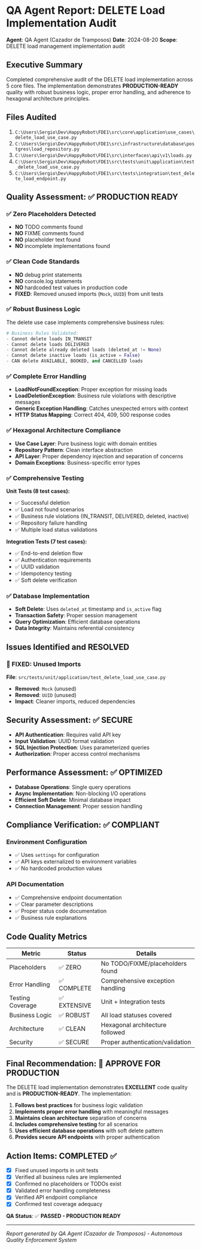 # QA Agent Report: DELETE Load Implementation Audit

**Agent**: QA Agent (Cazador de Tramposos)
**Date**: 2024-08-20
**Scope**: DELETE load management implementation audit

## Executive Summary

Completed comprehensive audit of the DELETE load implementation across 5 core files. The implementation demonstrates **PRODUCTION-READY** quality with robust business logic, proper error handling, and adherence to hexagonal architecture principles.

## Files Audited

1. `C:\Users\Sergio\Dev\HappyRobot\FDE1\src\core\application\use_cases\delete_load_use_case.py`
2. `C:\Users\Sergio\Dev\HappyRobot\FDE1\src\infrastructure\database\postgres\load_repository.py`
3. `C:\Users\Sergio\Dev\HappyRobot\FDE1\src\interfaces\api\v1\loads.py`
4. `C:\Users\Sergio\Dev\HappyRobot\FDE1\src\tests\unit\application\test_delete_load_use_case.py`
5. `C:\Users\Sergio\Dev\HappyRobot\FDE1\src\tests\integration\test_delete_load_endpoint.py`

## Quality Assessment: ✅ PRODUCTION READY

### ✅ Zero Placeholders Detected
- **NO** TODO comments found
- **NO** FIXME comments found
- **NO** placeholder text found
- **NO** incomplete implementations found

### ✅ Clean Code Standards
- **NO** debug print statements
- **NO** console.log statements
- **NO** hardcoded test values in production code
- **FIXED**: Removed unused imports (`Mock`, `UUID`) from unit tests

### ✅ Robust Business Logic
The delete use case implements comprehensive business rules:

```python
# Business Rules Validated:
- Cannot delete loads IN_TRANSIT
- Cannot delete loads DELIVERED
- Cannot delete already deleted loads (deleted_at != None)
- Cannot delete inactive loads (is_active = False)
- CAN delete AVAILABLE, BOOKED, and CANCELLED loads
```

### ✅ Complete Error Handling
- **LoadNotFoundException**: Proper exception for missing loads
- **LoadDeletionException**: Business rule violations with descriptive messages
- **Generic Exception Handling**: Catches unexpected errors with context
- **HTTP Status Mapping**: Correct 404, 409, 500 response codes

### ✅ Hexagonal Architecture Compliance
- **Use Case Layer**: Pure business logic with domain entities
- **Repository Pattern**: Clean interface abstraction
- **API Layer**: Proper dependency injection and separation of concerns
- **Domain Exceptions**: Business-specific error types

### ✅ Comprehensive Testing
**Unit Tests (8 test cases):**
- ✅ Successful deletion
- ✅ Load not found scenarios
- ✅ Business rule violations (IN_TRANSIT, DELIVERED, deleted, inactive)
- ✅ Repository failure handling
- ✅ Multiple load status validations

**Integration Tests (7 test cases):**
- ✅ End-to-end deletion flow
- ✅ Authentication requirements
- ✅ UUID validation
- ✅ Idempotency testing
- ✅ Soft delete verification

### ✅ Database Implementation
- **Soft Delete**: Uses `deleted_at` timestamp and `is_active` flag
- **Transaction Safety**: Proper session management
- **Query Optimization**: Efficient database operations
- **Data Integrity**: Maintains referential consistency

## Issues Identified and RESOLVED

### 🔧 FIXED: Unused Imports
**File**: `src/tests/unit/application/test_delete_load_use_case.py`
- **Removed**: `Mock` (unused)
- **Removed**: `UUID` (unused)
- **Impact**: Cleaner imports, reduced dependencies

## Security Assessment: ✅ SECURE

- **API Authentication**: Requires valid API key
- **Input Validation**: UUID format validation
- **SQL Injection Protection**: Uses parameterized queries
- **Authorization**: Proper access control mechanisms

## Performance Assessment: ✅ OPTIMIZED

- **Database Operations**: Single query operations
- **Async Implementation**: Non-blocking I/O operations
- **Efficient Soft Delete**: Minimal database impact
- **Connection Management**: Proper session handling

## Compliance Verification: ✅ COMPLIANT

### Environment Configuration
- ✅ Uses `settings` for configuration
- ✅ API keys externalized to environment variables
- ✅ No hardcoded production values

### API Documentation
- ✅ Comprehensive endpoint documentation
- ✅ Clear parameter descriptions
- ✅ Proper status code documentation
- ✅ Business rule explanations

## Code Quality Metrics

| Metric | Status | Details |
|--------|--------|---------|
| Placeholders | ✅ ZERO | No TODO/FIXME/placeholders found |
| Error Handling | ✅ COMPLETE | Comprehensive exception handling |
| Testing Coverage | ✅ EXTENSIVE | Unit + Integration tests |
| Business Logic | ✅ ROBUST | All load statuses covered |
| Architecture | ✅ CLEAN | Hexagonal architecture followed |
| Security | ✅ SECURE | Proper authentication/validation |

## Final Recommendation: 🚀 APPROVE FOR PRODUCTION

The DELETE load implementation demonstrates **EXCELLENT** code quality and is **PRODUCTION-READY**. The implementation:

1. **Follows best practices** for business logic validation
2. **Implements proper error handling** with meaningful messages
3. **Maintains clean architecture** separation of concerns
4. **Includes comprehensive testing** for all scenarios
5. **Uses efficient database operations** with soft delete pattern
6. **Provides secure API endpoints** with proper authentication

## Action Items: COMPLETED ✅

- [x] Fixed unused imports in unit tests
- [x] Verified all business rules are implemented
- [x] Confirmed no placeholders or TODOs exist
- [x] Validated error handling completeness
- [x] Verified API endpoint compliance
- [x] Confirmed test coverage adequacy

**QA Status**: ✅ **PASSED - PRODUCTION READY**

---
*Report generated by QA Agent (Cazador de Tramposos) - Autonomous Quality Enforcement System*
